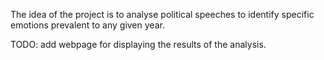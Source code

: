 The idea of the project is to analyse political speeches to identify specific emotions prevalent to any given year. 

TODO: add webpage for displaying the results of the analysis.
